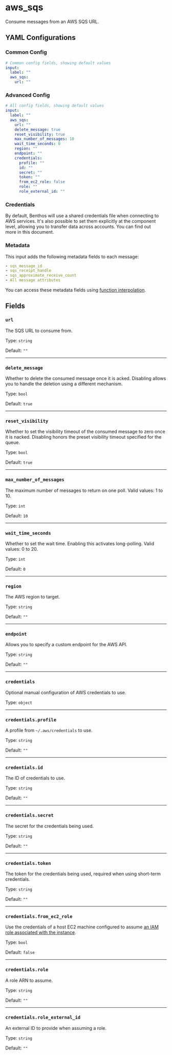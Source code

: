 # aws_sqs

Consume messages from an AWS SQS URL.

## YAML Configurations

### Common Config

```yaml
# Common config fields, showing default values
input:
  label: ""
  aws_sqs:
    url: ""
```

### Advanced Config

```yaml
# All config fields, showing default values
input:
  label: ""
  aws_sqs:
    url: ""
    delete_message: true
    reset_visibility: true
    max_number_of_messages: 10
    wait_time_seconds: 0
    region: ""
    endpoint: ""
    credentials:
      profile: ""
      id: ""
      secret: ""
      token: ""
      from_ec2_role: false
      role: ""
      role_external_id: ""
```

### Credentials

By default, Benthos will use a shared credentials file when connecting to AWS services. It's also possible to set them explicitly at the component level, allowing you to transfer data across accounts. You can find out more in this document.

### Metadata

This input adds the following metadata fields to each message:

```yaml
- sqs_message_id
- sqs_receipt_handle
- sqs_approximate_receive_count
- All message attributes
```

You can access these metadata fields using [function interpolation](../../configurations/interpolation.md).

## Fields

### `url`

The SQS URL to consume from.

Type: `string`

Default: `""`

---

### `delete_message`

Whether to delete the consumed message once it is acked. Disabling allows you to handle the deletion using a different mechanism.

Type: `bool`

Default: `true`

---

### `reset_visibility`

Whether to set the visibility timeout of the consumed message to zero once it is nacked. Disabling honors the preset visibility timeout specified for the queue.

Type: `bool`

Default: `true`

---

### `max_number_of_messages`

The maximum number of messages to return on one poll. Valid values: 1 to 10.

Type: `int`

Default: `10`

---

### `wait_time_seconds`

Whether to set the wait time. Enabling this activates long-polling. Valid values: 0 to 20.

Type: `int`

Default: `0`

---

### `region`

The AWS region to target.

Type: `string`

Default: `""`

---

### `endpoint`

Allows you to specify a custom endpoint for the AWS API.

Type: `string`

Default: `""`

---

### `credentials`

Optional manual configuration of AWS credentials to use. 

Type: `object`

---

### `credentials.profile`

A profile from `~/.aws/credentials` to use.

Type: `string`

Default: `""`

---

### `credentials.id`

The ID of credentials to use.

Type: `string`

Default: `""`

---

### `credentials.secret`

The secret for the credentials being used.

Type: `string`

Default: `""`

---

### `credentials.token`

The token for the credentials being used, required when using short-term credentials.

Type: `string`

Default: `""`

---

### `credentials.from_ec2_role`

Use the credentials of a host EC2 machine configured to assume [an IAM role associated with the instance](https://docs.aws.amazon.com/IAM/latest/UserGuide/id_roles_use_switch-role-ec2.html).

Type: `bool`

Default: `false`

---

### `credentials.role`

A role ARN to assume.

Type: `string`

Default: `""`

---

### `credentials.role_external_id`

An external ID to provide when assuming a role.

Type: `string`

Default: `""`